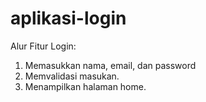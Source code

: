 # aplikasi-login
Alur Fitur Login:
1. Memasukkan nama, email, dan password
2. Memvalidasi masukan.
5. Menampilkan halaman home.
